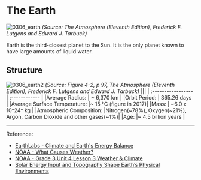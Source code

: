 # The Earth

![0306_earth](./static/0306_earth.png)
*(Source: The Atmosphere (Eleventh Edition), Frederick F. Lutgens and Edward J. Tarbuck)*

Earth is the third-closest planet to the Sun.  It is the only planet known to have large amounts of liquid water.

## Structure

![0306_earth2](./static/0306_earth2.png)
*(Source: Figure 4-2, p 97, The Atmosphere (Eleventh Edition), Frederick F. Lutgens and Edward J. Tarbuck)*
|||
| :----------------- | :------------ |
|Average Radius:                 | ~ 6,370 km |
|Orbit Period:                   | 365.26 days |
|Average Surface Temperature:    |~ 15 °C (figure in 2017)|
|Mass:                           | ~6.0 x 10^24^ kg |
|Atmospheric Composition:        |Nitrogen(~78%), Oxygen(~21%), Argon, Carbon Dioxide and other gases(~1%)|
|Age:                            |~ 4.5 billion years |

---

Reference:
- [EarthLabs - Climate and Earth's Energy Balance](https://serc.carleton.edu/eslabs/weather/2.html)
- [NOAA - What Causes Weather?](https://www.slideshare.net/nicoleschaefer92/weather-unit-power-point-2)
- [NOAA - Grade 3 Unit 4 Lesson 3 Weather & Climate](https://coast.noaa.gov/data/SEAMedia/Presentations/Powerpoints/Grade%203%20Unit%204%20Lesson%203%20Weather%20&%20Climate.pptx)
- [Solar Energy Input and Topography Shape Earth’s Physical Environments](http://www.macmillanhighered.com/BrainHoney/Resource/6716/digital_first_content/trunk/test/hillis2e/hillis2e_ch41_3.html)
